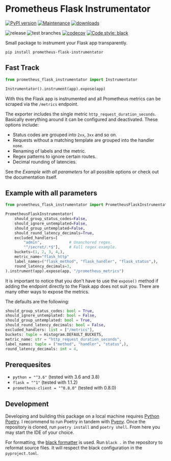 # Prometheus Flask Instrumentator

[![PyPI version](https://badge.fury.io/py/prometheus-flask-instrumentator.svg)](https://pypi.python.org/pypi/prometheus-flask-instrumentator/)
[![Maintenance](https://img.shields.io/badge/maintained%3F-yes-green.svg)](https://GitHub.com/Naereen/StrapDown.js/graphs/commit-activity)
[![downloads](https://img.shields.io/pypi/dm/prometheus-flask-instrumentator)](https://pypi.org/project/prometheus-flask-instrumentator/)

![release](https://github.com/trallnag/prometheus-flask-instrumentator/workflows/release/badge.svg)
![test branches](https://github.com/trallnag/prometheus-flask-instrumentator/workflows/test%20branches/badge.svg)
[![codecov](https://codecov.io/gh/trallnag/prometheus-flask-instrumentator/branch/master/graph/badge.svg)](https://codecov.io/gh/trallnag/prometheus-flask-instrumentator)
[![Code style: black](https://img.shields.io/badge/code%20style-black-000000.svg)](https://github.com/psf/black)

Small package to instrument your Flask app transparently.

    pip install prometheus-flask-instrumentator

## Fast Track

```python
from prometheus_flask_instrumentator import Instrumentator

Instrumentator().instrument(app).expose(app)
```

With this the Flask app is instrumented and all Prometheus metrics can be 
scraped via the `/metrics` endpoint. 

The exporter includes the single metric `http_request_duration_seconds`. 
Basically everything around it can be configured and deactivated. These 
options include:

* Status codes are grouped into `2xx`, `3xx` and so on.
* Requests without a matching template are grouped into the handler `none`.
* Renaming of labels and the metric.
* Regex patterns to ignore certain routes.
* Decimal rounding of latencies.

See the *Example with all parameters* for all possible options or check 
out the documentation itself.

## Example with all parameters

```python
from prometheus_flask_instrumentator import PrometheusFlaskInstrumentator

PrometheusFlaskInstrumentator(
    should_group_status_codes=False,
    should_ignore_untemplated=False,
    should_group_untemplated=False,
    should_round_latency_decimals=True,
    excluded_handlers=[
        "admin",            # Unanchored regex.
        "^/secret/.*$"],    # Full regex example.  
    buckets=(1, 2, 3, 4,),
    metric_name="flask_http"
    label_names=("flask_method", "flask_handler", "flask_status",),
    round_latency_decimals=3,
).instrument(app).expose(app, "/prometheus_metrics")
```

It is important to notice that you don't have to use the `expose()` method if 
adding the endpoint directly to the Flask app does not suit you. There are many 
other ways to expose the metrics.

The defaults are the following:

```python
should_group_status_codes: bool = True,
should_ignore_untemplated: bool = False,
should_group_untemplated: bool = True,
should_round_latency_decimals: bool = False,
excluded_handlers: list = ["/metrics"],
buckets: tuple = Histogram.DEFAULT_BUCKETS,
metric_name: str = "http_request_duration_seconds",
label_names: tuple = ("method", "handler", "status",),
round_latency_decimals: int = 4,
```

## Prerequesites

* `python = "^3.6"` (tested with 3.6 and 3.8)
* `flask = "^1"` (tested with 1.1.2)
* `prometheus-client = "^0.8.0"` (tested with 0.8.0)

## Development

Developing and building this package on a local machine requires 
[Python Poetry](https://python-poetry.org/). I recommend to run Poetry in 
tandem with [Pyenv](https://github.com/pyenv/pyenv). Once the repository is 
cloned, run `poetry install` and `poetry shell`. From here you may start the 
IDE of your choice.

For formatting, the [black formatter](https://github.com/psf/black) is used.
Run `black .` in the repository to reformat source files. It will respect
the black configuration in the `pyproject.toml`.
